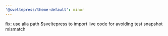 ```yaml
---
'@sveltepress/theme-default': minor
---
```


fix: use alia path $sveltepress to import live code for avoiding test snapshot mismatch
